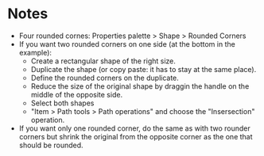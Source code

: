 # Notes

- Four rounded cornes: Properties palette > Shape > Rounded Corners
- If you want two rounded corners on one side (at the bottom in the example):
  - Create a rectangular shape of the right size.
  - Duplicate the shape (or copy paste: it has to stay at the same place).
  - Define the rounded corners on the duplicate.
  - Reduce the size of the original shape by draggin the handle on the middle of the opposite side.
  - Select both shapes
  - "Item > Path tools > Path operations" and choose the "Insersection" operation.
- If you want only one rounded corner, do the same as with two rounder corners but shrink the original from the opposite corner as the one that should be rounded.
